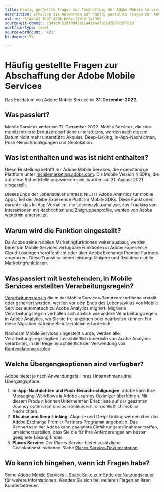 ```yaml
---
title: Häufig gestellte Fragen zur Abschaffung der Adobe Mobile Services
description: Erhalten Sie Antworten auf häufig gestellte Fragen zur Ankündigung des Lebenszyklusendes für Adobe Mobile Services.
exl-id: c5f44341-7b87-4530-b86e-17e2911a7959
source-git-commit: c349c0f83df9d42b61a419ae71d6d2b67c5f7819
workflow-type: tm+mt
source-wordcount: '421'
ht-degree: 5%

---
```


# Häufig gestellte Fragen zur Abschaffung der Adobe Mobile Services

Das Enddatum von Adobe Mobile Service ist **31. Dezember 2022**.

## Was passiert?

Mobile Services endet am 31. Dezember 2022. Mobile Services, die eine mobilzentrierte Benutzeroberfläche unterstützen, werden nach diesem Datum nicht mehr unterstützt: Akquise, Deep-Linking, In-App-Nachrichten, Push-Benachrichtigungen und Geolokation.

## Was ist enthalten und was ist nicht enthalten?

Diese Einstellung betrifft nur Adobe Mobile Services, die eigenständige Plattform unter [mobilemarketing.adobe.com](https://mobilemarketing.adobe.com). Die Mobile Version 4 SDKs, die auf diese Schnittstelle angewiesen sind, wurden am 31. August 2021 eingestellt.

Dieses Ende der Lebensdauer umfasst NICHT Adobe Analytics für mobile Apps, Teil der Adobe Experience Platform Mobile SDKs. Diese Funktionen, darunter das In-App-Verhalten, die Lebenszyklusanalyse, das Tracking von Interaktionen mit Nachrichten und Zielgruppenprofile, werden von Adobe weiterhin unterstützt.

## Warum wird die Funktion eingestellt?

Da Adobe seine mobilen Marketingfunktionen weiter ausbaut, werden bereits in Mobile Services verfügbare Funktionen in Adobe Experience Cloud-Lösungen veröffentlicht oder über Adobe Exchange Premier Partners angeboten. Diese Transition bietet leistungsfähigere und flexiblere mobile Marketingfunktionen.

## Was passiert mit bestehenden, in Mobile Services erstellten Verarbeitungsregeln?

[Verarbeitungsregeln](https://experienceleague.adobe.com/docs/analytics/admin/admin-tools/processing-rules/processing-rules.html?lang=de) die in der Mobile Services-Benutzeroberfläche erstellt oder generiert wurden, werden vor dem Ende des Lebenszyklus von Mobile Services automatisch zu Adobe Analytics migriert. Migrierte Verarbeitungsregeln verhalten sich ähnlich wie andere Verarbeitungsregeln in Adobe Analytics, wo Sie sie frei anzeigen oder bearbeiten können. Für diese Migration ist keine Benutzeraktion erforderlich.

Nachdem Mobile Services eingestellt wurde, werden alle Verarbeitungsregellogiken ausschließlich innerhalb von Adobe Analytics verarbeitet, in der Regel einschließlich der Verwendung von [Kontextdatenvariablen](https://experienceleague.adobe.com/docs/analytics/implementation/vars/page-vars/contextdata.html?lang=de).

## Welche Übergangsoptionen sind verfügbar?

Adobe bietet je nach Anwendungsfall Ihres Unternehmens drei Übergangspfade.

1. **In-App-Nachrichten und Push-Benachrichtigungen**: Adobe kann Ihre Messaging-Workflows in Adobe Journey Optimizer überführen. Mit diesem Produkt können Unternehmen Erlebnisse auf der gesamten Journey optimieren und personalisieren, einschließlich mobiler Nachrichten.
1. **Akquise und Deep-Linking**: Akquise und Deep-Linking werden über das Adobe Exchange Premier Partners-Programm angeboten. Das Partnerteam der Adobe kann geeignete Einführungsmaßnahmen treffen, um sicherzustellen, dass Sie die für Ihre Anforderungen am besten geeignete Lösung finden.
1. **Places Service**: Der Places Service bietet zusätzliche Geolokationsfunktionen. Siehe [Places Service-Dokumentation](https://experienceleague.adobe.com/docs/places/using/home.html?lang=de).

## Wo kann ich hingehen, wenn ich Fragen habe?

Siehe [Adobe Mobile Services - Spark-Seite zum Ende der Nutzungsdauer](https://spark.adobe.com/page/C6D30y09zaRpD/) für weitere Informationen. Wenden Sie sich bei weiteren Fragen an Ihren Kundenbetreuer.
